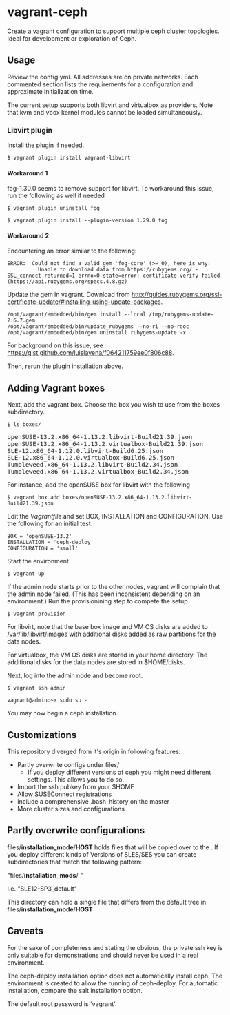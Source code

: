 # vagrant-ceph
Create a vagrant configuration to support multiple ceph cluster topologies.  Ideal for development or exploration of Ceph.

## Usage
Review the config.yml.  All addresses are on private networks.  Each commented section lists the requirements for a configuration and approximate initialization time.

The current setup supports both libvirt and virtualbox as providers.  Note that kvm and vbox kernel modules cannot be loaded simultaneously.

### Libvirt plugin

Install the plugin if needed.

`$ vagrant plugin install vagrant-libvirt`

#### Workaround 1
fog-1.30.0 seems to remove support for libvirt.  To workaround this issue, run the following as well if needed

`$ vagrant plugin uninstall fog`

`$ vagrant plugin install --plugin-version 1.29.0 fog`

#### Workaround 2
Encountering an error similar to the following:

```
ERROR:  Could not find a valid gem 'fog-core' (>= 0), here is why:
          Unable to download data from https://rubygems.org/ - SSL_connect returned=1 errno=0 state=error: certificate verify failed (https://api.rubygems.org/specs.4.8.gz)
```

Update the gem in vagrant.  Download from http://guides.rubygems.org/ssl-certificate-update/#installing-using-update-packages.

```
/opt/vagrant/embedded/bin/gem install --local /tmp/rubygems-update-2.6.7.gem
/opt/vagrant/embedded/bin/update_rubygems --no-ri --no-rdoc
/opt/vagrant/embedded/bin/gem uninstall rubygems-update -x
```

For background on this issue, see https://gist.github.com/luislavena/f064211759ee0f806c88.

Then, rerun the plugin installation above.

## Adding Vagrant boxes
Next, add the vagrant box.  Choose the box you wish to use from the boxes subdirectory.

`$ ls boxes/`

<pre>
openSUSE-13.2.x86_64-1.13.2.libvirt-Build21.39.json
openSUSE-13.2.x86_64-1.13.2.virtualbox-Build21.39.json
SLE-12.x86_64-1.12.0.libvirt-Build6.25.json
SLE-12.x86_64-1.12.0.virtualbox-Build6.25.json
Tumbleweed.x86_64-1.13.2.libvirt-Build2.34.json
Tumbleweed.x86_64-1.13.2.virtualbox-Build2.34.json
</pre>

For instance, add the openSUSE box for libvirt with the following

`$ vagrant box add boxes/openSUSE-13.2.x86_64-1.13.2.libvirt-Build21.39.json`

Edit the _Vagrantfile_ and set BOX, INSTALLATION and CONFIGURATION.  Use the following for an initial test.

`BOX = 'openSUSE-13.2'` <br>
`INSTALLATION = 'ceph-deploy'` <br>
`CONFIGURATION = 'small'` <br>

Start the environment.

`$ vagrant up`

If the admin node starts prior to the other nodes, vagrant will complain that the admin node failed.  (This has been inconsistent depending on an environment.)  Run the provisionining step to compete the setup.

`$ vagrant provision`

For libvirt, note that the base box image and VM OS disks are added to /var/lib/libvirt/images with additional disks added as raw partitions for the data nodes.

For virtualbox, the VM OS disks are stored in your home directory.  The additional disks for the data nodes are stored in $HOME/disks.

Next, log into the admin node and become root.

`$ vagrant ssh admin`

`vagrant@admin:~> sudo su -`

You may now begin a ceph installation.  

## Customizations

This repository diverged from it's origin in following features:

  * Partly overwrite configs under files/
    * If you deploy different versions of ceph
      you might need different settings.
      This allows you to do so.
  * Import the ssh pubkey from your $HOME
  * Allow SUSEConnect registrations
  * include a comprehensive .bash_history on the master
  * More cluster sizes and configurations

## Partly overwrite configurations

files/<b>installation_mode</b>/<b>HOST</b> holds files that will be copied over to the <host>.
If you deploy different kinds of Versions of SLES/SES you can create subdirectories that match the following pattern:

"files/<b>installation_mods</b>/<BOX>\_<CONFIGURATION>"

I.e. "SLE12-SP3\_default"

This directory can hold a single file that differs from the default tree in files/<b>installation_mode</b>/<b>HOST</b>


## Caveats
For the sake of completeness and stating the obvious, the private ssh key is only suitable for demonstrations and should never be used in a real environment.

The ceph-deploy installation option does not automatically install ceph.  The environment is created to allow the running of ceph-deploy.  For automatic installation, compare the salt installation option. 

The default root password is 'vagrant'.

